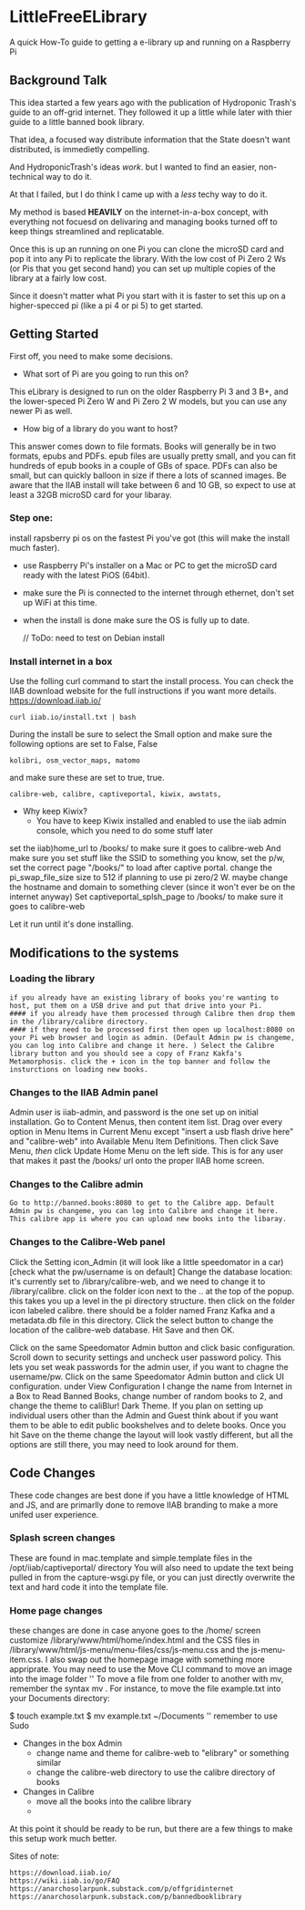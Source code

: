 # LittleFreeELibrary


A quick How-To guide to getting a e-library up and running on a Raspberry Pi

## Background Talk

This idea started a few years ago with the publication of Hydroponic Trash's guide to an off-grid internet. They followed it up a little while later with thier guide to a little banned book library.

That idea, a focused way distribute information that the State doesn't want distributed, is immedietly compelling. 

And HydroponicTrash's ideas *work*. but I wanted to find an easier, non-technical way to do it. 

At that I failed, but I do think I came up with a *less* techy way to do it. 

My method is based **HEAVILY** on the internet-in-a-box concept, with everything not focuesd on delivaring and managing books turned off to keep things streamlined and replicatable. 

Once this is up an running on one Pi you can clone the microSD card and pop it into any Pi to replicate the library. With the low cost of Pi Zero 2 Ws (or Pis that you get second hand) you can set up multiple copies of the library at a fairly low cost. 

Since it doesn't matter what Pi you start with it is faster to set this up on a higher-specced pi (like a pi 4 or pi 5) to get started. 

## Getting Started

First off, you need to make some decisions. 

- What sort of Pi are you going to run this on? 

This eLibrary is designed to run on the older Raspberry Pi 3 and 3 B+, and the lower-speced Pi Zero W and Pi Zero 2 W models, but you can use any newer Pi as well. 

- How big of a library do you want to host?

This answer comes down to file formats. Books will generally be in two formats, epubs and PDFs. 
epub files are usually pretty small, and you can fit hundreds of epub books in a couple of GBs of space. 
PDFs can also be small, but can quickly balloon in size if there a lots of scanned images. 
Be aware that the IIAB install will take between 6 and 10 GB, so expect to use at least a 32GB microSD card for your libaray. 

### Step one:
 install rapsberry pi os on the fastest Pi you've got (this will make the install much faster).
 - use Raspberry Pi's installer on a Mac or PC to get the microSD card ready with the latest PiOS (64bit). 
 - make sure the Pi is connected to the internet through ethernet, don't set up WiFi at this time. 
 - when the install is done make sure the OS is fully up to date. 

    // ToDo: need to test on Debian install


### Install internet in a box

Use the folling curl command to start the install process. 
You can check the IIAB download website for the full instructions if you want more details. 
https://download.iiab.io/


    curl iiab.io/install.txt | bash

During the install be sure to select the Small option and make sure the following options are set to False, False

    kolibri, osm_vector_maps, matomo

and make sure these are set to true, true.

    calibre-web, calibre, captiveportal, kiwix, awstats, 

- Why keep Kiwix? 
    - You have to keep Kiwix installed and enabled to use the iiab admin console, which you need to do some stuff later


set the iiab)home_url to /books/ to make sure it goes to calibre-web
And make sure you set stuff like the SSID to something you know, set the p/w, set the correct page "/books/" to load after captive portal. change the pi_swap_file_size size to 512 if planning to use pi zero/2 W. 
maybe change the hostname and domain to something clever (since it won't ever be on the internet anyway)
Set captiveportal_splsh_page to /books/ to make sure it goes to calibre-web

Let it run until it's done installing.

## Modifications to the systems
### Loading the library
    if you already have an existing library of books you're wanting to host, put them on a USB drive and put that drive into your Pi.
    #### if you already have them processed through Calibre then drop them in the /library/calibre directory. 
    #### if they need to be processed first then open up localhost:8080 on your Pi web browser and login as admin. (Default Admin pw is changeme, you can log into Calibre and change it here. ) Select the Calibre library button and you should see a copy of Franz Kakfa's Metamorphosis. click the + icon in the top banner and follow the insturctions on loading new books. 

### Changes to the IIAB Admin panel
Admin user is iiab-admin, and password is the one set up on initial installation. 
Go to Content Menus, then content item list. Drag over every option in Menu Items in Current Menu except "insert a usb flash drive here" and "calibre-web" into Available Menu Item Definitions. 
Then click Save Menu, *then* click Update Home Menu on the left side. This is for any user that makes it past the /books/ url onto the proper IIAB home screen. 
### Changes to the Calibre admin
    Go to http://banned.books:8080 to get to the Calibre app. Default Admin pw is changeme, you can log into Calibre and change it here. 
    This calibre app is where you can upload new books into the libaray. 

### Changes to the Calibre-Web panel
Click the Setting icon_Admin (it will look like a little speedomator in a car)
    [check what the pw/username is on default]
Change the database location: it's currently set to /library/calibre-web, and we need to change it to /library/calibre. click on the folder icon next to the .. at the top of the popup. this takes you up a level in the pi directory structure. 
then click on the folder icon labeled calibre. there should be a folder named Franz Kafka and a metadata.db file in this directory. Click the select button to change the location of the calibre-web database. Hit Save and then OK.

Click on the same Speedomator Admin button and click basic configuration. Scroll down to security settings and uncheck user password policy. This lets you set weak passwords for the admin user, if you want to chagne the username/pw. 
Click on the same Speedomator Admin button and click UI configuration. under View Configuration I change the name from Internet in a Box to Read Banned Books, change number of random books to 2, and change the theme to caliBlur! Dark Theme. If you plan on setting up individual users other than the Admin and Guest think about if you want them to be able to edit public bookshelves and to delete books. 
Once you hit Save on the theme change the layout will look vastly different, but all the options are still there, you may need to look around for them. 



## Code Changes
These code changes are best done if you have a little knowledge of HTML and JS, and are primarlly done to remove IIAB branding to make a more unifed user experience. 

### Splash screen changes
These are found in mac.template and simple.template files in the /opt/iiab/captiveportal/ directory
You will also need to update the text being pulled in from the capture-wsgi.py file, or you can just directly overwrite the text and hard code it into the template file. 
### Home page changes
these changes are done in case anyone goes to the /home/ screen
customize /library/www/html/home/index.html and the CSS files in /library/www/html/js-menu/menu-files/css/js-menu.css and the js-menu-item.css. 
I also swap out the homepage image with something more appriprate. 
You may need to use the Move CLI command to move an image into the image folder
'' To move a file from one folder to another with mv, remember the syntax mv <source> <destination>. For instance, to move the file example.txt into your Documents directory:

$ touch example.txt
$ mv example.txt ~/Documents '' remember to use Sudo





- Changes in the box Admin
    - change name and theme for calibre-web to "elibrary" or something similar
    - change the calibre-web directory to use the calibre directory of books
- Changes in Calibre 
    - move all the books into the calibre library
    - 



At this point it should be ready to be run, but there are a few things to make this setup work much better.




Sites of note:

    https://download.iiab.io/
    https://wiki.iiab.io/go/FAQ
    https://anarchosolarpunk.substack.com/p/offgridinternet
    https://anarchosolarpunk.substack.com/p/bannedbooklibrary


